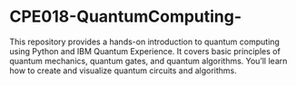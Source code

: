 # CPE018-QuantumComputing-
This repository provides a hands-on introduction to quantum computing using Python and IBM Quantum Experience. It covers basic principles of quantum mechanics, quantum gates, and quantum algorithms. You’ll learn how to create and visualize quantum circuits and algorithms. 
